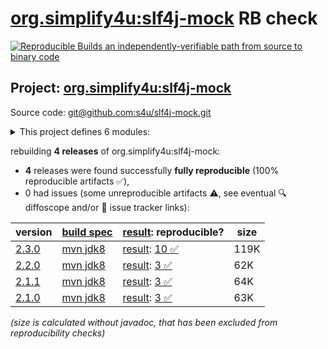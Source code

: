 [org.simplify4u:slf4j-mock](https://central.sonatype.com/artifact/org.simplify4u/slf4j-mock/versions) RB check
=======

[![Reproducible Builds](https://reproducible-builds.org/images/logos/rb.svg) an independently-verifiable path from source to binary code](https://reproducible-builds.org/)

## Project: [org.simplify4u:slf4j-mock](https://central.sonatype.com/artifact/org.simplify4u/slf4j-mock/versions)

Source code: [git@github.com:s4u/slf4j-mock.git](git@github.com:s4u/slf4j-mock.git)

<details><summary>This project defines 6 modules:</summary>

* [org.simplify4u:slf4j-mock](https://central.sonatype.com/artifact/org.simplify4u/slf4j-mock/2.3.0)
* [org.simplify4u:slf4j-mock-common](https://central.sonatype.com/artifact/org.simplify4u/slf4j-mock-common/2.3.0)
* [org.simplify4u:slf4j-mock-coverage-report](https://central.sonatype.com/artifact/org.simplify4u/slf4j-mock-coverage-report/2.3.0)
* [org.simplify4u:slf4j-mock-parent](https://central.sonatype.com/artifact/org.simplify4u/slf4j-mock-parent/2.3.0)
* [org.simplify4u:slf4j-mock-tests](https://central.sonatype.com/artifact/org.simplify4u/slf4j-mock-tests/2.3.0)
* [org.simplify4u:slf4j2-mock](https://central.sonatype.com/artifact/org.simplify4u/slf4j2-mock/2.3.0)
</details>

rebuilding **4 releases** of org.simplify4u:slf4j-mock:
- **4** releases were found successfully **fully reproducible** (100% reproducible artifacts :white_check_mark:),
- 0 had issues (some unreproducible artifacts :warning:, see eventual :mag: diffoscope and/or :memo: issue tracker links):

| version | [build spec](/BUILDSPEC.md) | [result](https://reproducible-builds.org/docs/jvm/): reproducible? | size |
| -- | --------- | ------ | -- |
| [2.3.0](https://central.sonatype.com/artifact/org.simplify4u/slf4j-mock/2.3.0/pom) | [mvn jdk8](slf4j-mock-2.3.0.buildspec) | [result](slf4j-mock-parent-2.3.0.buildinfo): [10 :white_check_mark: ](slf4j-mock-parent-2.3.0.buildcompare) | 119K |
| [2.2.0](https://central.sonatype.com/artifact/org.simplify4u/slf4j-mock/2.2.0/pom) | [mvn jdk8](slf4j-mock-2.2.0.buildspec) | [result](slf4j-mock-2.2.0.buildinfo): [3 :white_check_mark: ](slf4j-mock-2.2.0.buildcompare) | 62K |
| [2.1.1](https://central.sonatype.com/artifact/org.simplify4u/slf4j-mock/2.1.1/pom) | [mvn jdk8](slf4j-mock-2.1.1.buildspec) | [result](slf4j-mock-2.1.1.buildinfo): [3 :white_check_mark: ](slf4j-mock-2.1.1.buildcompare) | 64K |
| [2.1.0](https://central.sonatype.com/artifact/org.simplify4u/slf4j-mock/2.1.0/pom) | [mvn jdk8](slf4j-mock-2.1.0.buildspec) | [result](slf4j-mock-2.1.0.buildinfo): [3 :white_check_mark: ](slf4j-mock-2.1.0.buildcompare) | 63K |

<i>(size is calculated without javadoc, that has been excluded from reproducibility checks)</i>
